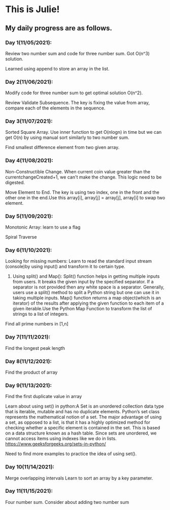 # This is Julie! 

## My daily progress are as follows.
 ### Day 1(11/05/2021): 
 Review two number sum and code for three number sum. Got O(n^3) solution.
 
 Learned using append to store an array in the list.
 ### Day 2(11/06/2021): 
 Modify code for three number sum to get optimal solution O(n^2). 
 
 Review Validate Subsequence. The key is fixing the value from array, compare each of the elements in the sequence.
 ### Day 3(11/07/2021): 
Sorted Square Array. Use inner function to get O(nlogn) in time but we can get O(n) by using manual sort similarly to two number sum. 

Find smallest difference element from two given array. 
 ### Day 4(11/08/2021): 
Non-Constructible Change. When current coin value greater than the currentchangeCreated+1, we can't make the change. This logic need to be digested. 

Move Element to End. The key is using two index, one in the front and the other one in the end.Use this array[i], array[j] = array[j], array[i] to swap two         element.  
 ### Day 5(11/09/2021): 
Monotonic Array: learn to use a flag

Spiral Traverse

 ### Day 6(11/10/2021):
Looking for missing numbers: Learn to read the standard input stream (console)by using input() and transform it to certain type. 
1. Using split() and Map(): 
Split() function helps in getting multiple inputs from users. It breaks the given input by the specified separator. If a separator is not provided then any white space is a separator. Generally, users use a split() method to split a Python string but one can use it in taking multiple inputs.
Map() function returns a map object(which is an iterator) of the results after applying the given function to each item of a given iterable.Use the Python Map Function to transform the list of strings to a list of integers.

Find all prime numbers in [1,n]

 ### Day 7(11/11/2021):
Find the longest peak length

 ### Day 8(11/12/2021):
Find the product of array

 ### Day 9(11/13/2021):
Find the first duplicate value in array

Learn about using set() in python:A Set is an unordered collection data type that is iterable, mutable and has no duplicate elements. Python’s set class represents the mathematical notion of a set. The major advantage of using a set, as opposed to a list, is that it has a highly optimized method for checking whether a specific element is contained in the set. This is based on a data structure known as a hash table. Since sets are unordered, we cannot access items using indexes like we do in lists. https://www.geeksforgeeks.org/sets-in-python/

Need to find more examples to practice the idea of using set().

 ### Day 10(11/14/2021):
Merge overlapping intervals
Learn to sort an array by a key parameter.

 ### Day 11(11/15/2021):
Four number sum.
Consider about adding two number sum
